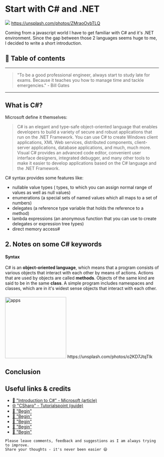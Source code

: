 # Start with C# and .NET

[<img src="https://images.unsplash.com/photo-1485856407642-7f9ba0268b51?dpr=2&auto=format&fit=crop&w=767&h=511&q=80&cs=tinysrgb&crop=">](https://unsplash.com/photos/ZMraoOybTLQ) https://unsplash.com/photos/ZMraoOybTLQ

Coming from a javascript world I have to get familiar with C# and it's .NET environment. Since the gap between those 2 languages seems huge to me, I decided to write a short introduction.


## 📄 Table of contents



---

>"To be a good professional engineer, always start to study late for exams. Because it teaches you how to manage time and tackle emergencies." - Bill Gates

---


## What is C#?
Microsoft define it themselves:
>C# is an elegant and type-safe object-oriented language that enables developers to build a variety of secure and robust applications that run on the .NET Framework. You can use C# to create Windows client applications, XML Web services, distributed components, client-server applications, database applications, and much, much more. Visual C# provides an advanced code editor, convenient user interface designers, integrated debugger, and many other tools to make it easier to develop applications based on the C# language and the .NET Framework.

C# syntax provides some features like:
- nullable value types ( types, to which you can assign normal range of values as well as null values)
- enumerations (a special sets of named values which all maps to a set of numbers)
- delegates (a reference type variable that holds the reference to a method)
- lambda expressions (an anonymous function that you can use to create delegates or expression tree types)
- direct memory access#



## 2. Notes on some C# keywords

#### Syntax
C# is an **object-oriented language**, which means that a program consists of various objects that interact with each other by means of actions.
Actions that are used by objects are called **methods**. Objects of the same kind are said to be in the same **class**.
A simple program includes namespaces and classes, which are in it's widest sense objects that interact with each other.






####


<img src="https://images.unsplash.com/36/IAG5tj7gThy5rOupZ5FK_IMG_3906.jpg?dpr=2&auto=format&fit=crop&w=767&h=511&q=80&cs=tinysrgb&crop=" alt="apps" height="200"/>
https://unsplash.com/photos/o2KD7JtqTlk

## Conclusion





## Useful links & credits
- [📄 "Introduction to C#" - Microsoft (article) ](https://msdn.microsoft.com/en-us/library/z1zx9t92.aspx)
- [🌐 "CSharp" - Tutorialspoint (guide)](https://www.tutorialspoint.com/csharp/index.htm)
- [📄 "Begin"](afgafgadgads)
- [📄 "Begin"](afgafgadgads)
- [📄 "Begin"](afgafgadgads)
- [📄 "Begin"](afgafgadgads)
- [📄 "Begin"](afgafgadgads)

```
Please leave comments, feedback and suggestions as I am always trying to improve.
Share your thoughts - it's never been easier 😄
```

<!-- Written by Daniel Deutsch (deudan1010@gmail.com) -->
